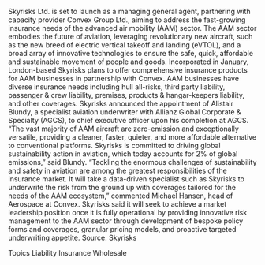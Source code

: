 Skyrisks Ltd. is set to launch as a managing general agent, partnering with capacity provider Convex Group Ltd., aiming to address the fast-growing insurance needs of the advanced air mobility (AAM) sector.
The AAM sector embodies the future of aviation, leveraging revolutionary new aircraft, such as the new breed of electric vertical takeoff and landing (eVTOL), and a broad array of innovative technologies to ensure the safe, quick, affordable and sustainable movement of people and goods.
Incorporated in January, London-based Skyrisks plans to offer comprehensive insurance products for AAM businesses in partnership with Convex. AAM businesses have diverse insurance needs including hull all-risks, third party liability, passenger & crew liability, premises, products & hangar-keepers liability, and other coverages.
Skyrisks announced the appointment of Alistair Blundy, a specialist aviation underwriter with Allianz Global Corporate & Specialty (AGCS), to chief executive officer upon his completion at AGCS.
“The vast majority of AAM aircraft are zero-emission and exceptionally versatile, providing a cleaner, faster, quieter, and more affordable alternative to conventional platforms. Skyrisks is committed to driving global sustainability action in aviation, which today accounts for 2% of global emissions,” said Blundy.
“Tackling the enormous challenges of sustainability and safety in aviation are among the greatest responsibilities of the insurance market. It will take a data-driven specialist such as Skyrisks to underwrite the risk from the ground up with coverages tailored for the needs of the AAM ecosystem,” commented Michael Hansen, head of Aerospace at Convex.
Skyrisks said it will seek to achieve a market leadership position once it is fully operational by providing innovative risk management to the AAM sector through development of bespoke policy forms and coverages, granular pricing models, and proactive targeted underwriting appetite.
Source: Skyrisks

Topics
Liability
Insurance Wholesale
